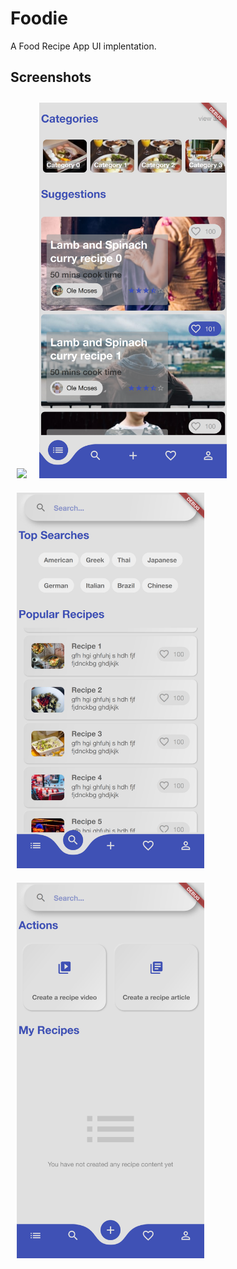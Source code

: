 # Foodie

A Food Recipe App UI implentation.

## Screenshots
<img src="screenshots/Splash.png" width="300em" hspace=10 vspace=10/><img src="screenshots/Highlights.png" width="300em" hspace=10 vspace=10/><img src="screenshots/Search.png" width="300em" hspace=10 vspace=10/><img src="screenshots/Actions.png" width="300em" hspace=10 vspace=10/>

